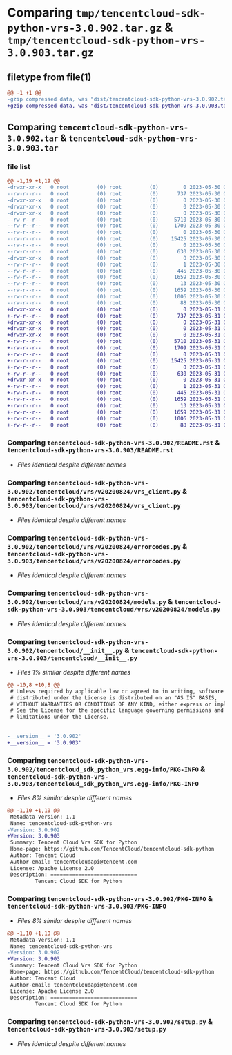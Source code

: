 # Comparing `tmp/tencentcloud-sdk-python-vrs-3.0.902.tar.gz` & `tmp/tencentcloud-sdk-python-vrs-3.0.903.tar.gz`

## filetype from file(1)

```diff
@@ -1 +1 @@
-gzip compressed data, was "dist/tencentcloud-sdk-python-vrs-3.0.902.tar", last modified: Tue May 30 00:37:13 2023, max compression
+gzip compressed data, was "dist/tencentcloud-sdk-python-vrs-3.0.903.tar", last modified: Wed May 31 02:25:58 2023, max compression
```

## Comparing `tencentcloud-sdk-python-vrs-3.0.902.tar` & `tencentcloud-sdk-python-vrs-3.0.903.tar`

### file list

```diff
@@ -1,19 +1,19 @@
-drwxr-xr-x   0 root         (0) root         (0)        0 2023-05-30 00:37:13.000000 tencentcloud-sdk-python-vrs-3.0.902/
--rw-r--r--   0 root         (0) root         (0)      737 2023-05-30 00:37:13.000000 tencentcloud-sdk-python-vrs-3.0.902/README.rst
-drwxr-xr-x   0 root         (0) root         (0)        0 2023-05-30 00:37:13.000000 tencentcloud-sdk-python-vrs-3.0.902/tencentcloud/
-drwxr-xr-x   0 root         (0) root         (0)        0 2023-05-30 00:37:13.000000 tencentcloud-sdk-python-vrs-3.0.902/tencentcloud/vrs/
-drwxr-xr-x   0 root         (0) root         (0)        0 2023-05-30 00:37:13.000000 tencentcloud-sdk-python-vrs-3.0.902/tencentcloud/vrs/v20200824/
--rw-r--r--   0 root         (0) root         (0)     5710 2023-05-30 00:37:13.000000 tencentcloud-sdk-python-vrs-3.0.902/tencentcloud/vrs/v20200824/vrs_client.py
--rw-r--r--   0 root         (0) root         (0)     1709 2023-05-30 00:37:13.000000 tencentcloud-sdk-python-vrs-3.0.902/tencentcloud/vrs/v20200824/errorcodes.py
--rw-r--r--   0 root         (0) root         (0)        0 2023-05-30 00:37:13.000000 tencentcloud-sdk-python-vrs-3.0.902/tencentcloud/vrs/v20200824/__init__.py
--rw-r--r--   0 root         (0) root         (0)    15425 2023-05-30 00:37:13.000000 tencentcloud-sdk-python-vrs-3.0.902/tencentcloud/vrs/v20200824/models.py
--rw-r--r--   0 root         (0) root         (0)        0 2023-05-30 00:37:13.000000 tencentcloud-sdk-python-vrs-3.0.902/tencentcloud/vrs/__init__.py
--rw-r--r--   0 root         (0) root         (0)      630 2023-05-30 00:37:13.000000 tencentcloud-sdk-python-vrs-3.0.902/tencentcloud/__init__.py
-drwxr-xr-x   0 root         (0) root         (0)        0 2023-05-30 00:37:13.000000 tencentcloud-sdk-python-vrs-3.0.902/tencentcloud_sdk_python_vrs.egg-info/
--rw-r--r--   0 root         (0) root         (0)        1 2023-05-30 00:37:13.000000 tencentcloud-sdk-python-vrs-3.0.902/tencentcloud_sdk_python_vrs.egg-info/dependency_links.txt
--rw-r--r--   0 root         (0) root         (0)      445 2023-05-30 00:37:13.000000 tencentcloud-sdk-python-vrs-3.0.902/tencentcloud_sdk_python_vrs.egg-info/SOURCES.txt
--rw-r--r--   0 root         (0) root         (0)     1659 2023-05-30 00:37:13.000000 tencentcloud-sdk-python-vrs-3.0.902/tencentcloud_sdk_python_vrs.egg-info/PKG-INFO
--rw-r--r--   0 root         (0) root         (0)       13 2023-05-30 00:37:13.000000 tencentcloud-sdk-python-vrs-3.0.902/tencentcloud_sdk_python_vrs.egg-info/top_level.txt
--rw-r--r--   0 root         (0) root         (0)     1659 2023-05-30 00:37:13.000000 tencentcloud-sdk-python-vrs-3.0.902/PKG-INFO
--rw-r--r--   0 root         (0) root         (0)     1006 2023-05-30 00:37:13.000000 tencentcloud-sdk-python-vrs-3.0.902/setup.py
--rw-r--r--   0 root         (0) root         (0)       88 2023-05-30 00:37:13.000000 tencentcloud-sdk-python-vrs-3.0.902/setup.cfg
+drwxr-xr-x   0 root         (0) root         (0)        0 2023-05-31 02:25:58.000000 tencentcloud-sdk-python-vrs-3.0.903/
+-rw-r--r--   0 root         (0) root         (0)      737 2023-05-31 02:25:58.000000 tencentcloud-sdk-python-vrs-3.0.903/README.rst
+drwxr-xr-x   0 root         (0) root         (0)        0 2023-05-31 02:25:58.000000 tencentcloud-sdk-python-vrs-3.0.903/tencentcloud/
+drwxr-xr-x   0 root         (0) root         (0)        0 2023-05-31 02:25:58.000000 tencentcloud-sdk-python-vrs-3.0.903/tencentcloud/vrs/
+drwxr-xr-x   0 root         (0) root         (0)        0 2023-05-31 02:25:58.000000 tencentcloud-sdk-python-vrs-3.0.903/tencentcloud/vrs/v20200824/
+-rw-r--r--   0 root         (0) root         (0)     5710 2023-05-31 02:25:58.000000 tencentcloud-sdk-python-vrs-3.0.903/tencentcloud/vrs/v20200824/vrs_client.py
+-rw-r--r--   0 root         (0) root         (0)     1709 2023-05-31 02:25:58.000000 tencentcloud-sdk-python-vrs-3.0.903/tencentcloud/vrs/v20200824/errorcodes.py
+-rw-r--r--   0 root         (0) root         (0)        0 2023-05-31 02:25:58.000000 tencentcloud-sdk-python-vrs-3.0.903/tencentcloud/vrs/v20200824/__init__.py
+-rw-r--r--   0 root         (0) root         (0)    15425 2023-05-31 02:25:58.000000 tencentcloud-sdk-python-vrs-3.0.903/tencentcloud/vrs/v20200824/models.py
+-rw-r--r--   0 root         (0) root         (0)        0 2023-05-31 02:25:58.000000 tencentcloud-sdk-python-vrs-3.0.903/tencentcloud/vrs/__init__.py
+-rw-r--r--   0 root         (0) root         (0)      630 2023-05-31 02:25:58.000000 tencentcloud-sdk-python-vrs-3.0.903/tencentcloud/__init__.py
+drwxr-xr-x   0 root         (0) root         (0)        0 2023-05-31 02:25:58.000000 tencentcloud-sdk-python-vrs-3.0.903/tencentcloud_sdk_python_vrs.egg-info/
+-rw-r--r--   0 root         (0) root         (0)        1 2023-05-31 02:25:58.000000 tencentcloud-sdk-python-vrs-3.0.903/tencentcloud_sdk_python_vrs.egg-info/dependency_links.txt
+-rw-r--r--   0 root         (0) root         (0)      445 2023-05-31 02:25:58.000000 tencentcloud-sdk-python-vrs-3.0.903/tencentcloud_sdk_python_vrs.egg-info/SOURCES.txt
+-rw-r--r--   0 root         (0) root         (0)     1659 2023-05-31 02:25:58.000000 tencentcloud-sdk-python-vrs-3.0.903/tencentcloud_sdk_python_vrs.egg-info/PKG-INFO
+-rw-r--r--   0 root         (0) root         (0)       13 2023-05-31 02:25:58.000000 tencentcloud-sdk-python-vrs-3.0.903/tencentcloud_sdk_python_vrs.egg-info/top_level.txt
+-rw-r--r--   0 root         (0) root         (0)     1659 2023-05-31 02:25:58.000000 tencentcloud-sdk-python-vrs-3.0.903/PKG-INFO
+-rw-r--r--   0 root         (0) root         (0)     1006 2023-05-31 02:25:58.000000 tencentcloud-sdk-python-vrs-3.0.903/setup.py
+-rw-r--r--   0 root         (0) root         (0)       88 2023-05-31 02:25:58.000000 tencentcloud-sdk-python-vrs-3.0.903/setup.cfg
```

### Comparing `tencentcloud-sdk-python-vrs-3.0.902/README.rst` & `tencentcloud-sdk-python-vrs-3.0.903/README.rst`

 * *Files identical despite different names*

### Comparing `tencentcloud-sdk-python-vrs-3.0.902/tencentcloud/vrs/v20200824/vrs_client.py` & `tencentcloud-sdk-python-vrs-3.0.903/tencentcloud/vrs/v20200824/vrs_client.py`

 * *Files identical despite different names*

### Comparing `tencentcloud-sdk-python-vrs-3.0.902/tencentcloud/vrs/v20200824/errorcodes.py` & `tencentcloud-sdk-python-vrs-3.0.903/tencentcloud/vrs/v20200824/errorcodes.py`

 * *Files identical despite different names*

### Comparing `tencentcloud-sdk-python-vrs-3.0.902/tencentcloud/vrs/v20200824/models.py` & `tencentcloud-sdk-python-vrs-3.0.903/tencentcloud/vrs/v20200824/models.py`

 * *Files identical despite different names*

### Comparing `tencentcloud-sdk-python-vrs-3.0.902/tencentcloud/__init__.py` & `tencentcloud-sdk-python-vrs-3.0.903/tencentcloud/__init__.py`

 * *Files 1% similar despite different names*

```diff
@@ -10,8 +10,8 @@
 # Unless required by applicable law or agreed to in writing, software
 # distributed under the License is distributed on an "AS IS" BASIS,
 # WITHOUT WARRANTIES OR CONDITIONS OF ANY KIND, either express or implied.
 # See the License for the specific language governing permissions and
 # limitations under the License.
 
 
-__version__ = '3.0.902'
+__version__ = '3.0.903'
```

### Comparing `tencentcloud-sdk-python-vrs-3.0.902/tencentcloud_sdk_python_vrs.egg-info/PKG-INFO` & `tencentcloud-sdk-python-vrs-3.0.903/tencentcloud_sdk_python_vrs.egg-info/PKG-INFO`

 * *Files 8% similar despite different names*

```diff
@@ -1,10 +1,10 @@
 Metadata-Version: 1.1
 Name: tencentcloud-sdk-python-vrs
-Version: 3.0.902
+Version: 3.0.903
 Summary: Tencent Cloud Vrs SDK for Python
 Home-page: https://github.com/TencentCloud/tencentcloud-sdk-python
 Author: Tencent Cloud
 Author-email: tencentcloudapi@tencent.com
 License: Apache License 2.0
 Description: ============================
         Tencent Cloud SDK for Python
```

### Comparing `tencentcloud-sdk-python-vrs-3.0.902/PKG-INFO` & `tencentcloud-sdk-python-vrs-3.0.903/PKG-INFO`

 * *Files 8% similar despite different names*

```diff
@@ -1,10 +1,10 @@
 Metadata-Version: 1.1
 Name: tencentcloud-sdk-python-vrs
-Version: 3.0.902
+Version: 3.0.903
 Summary: Tencent Cloud Vrs SDK for Python
 Home-page: https://github.com/TencentCloud/tencentcloud-sdk-python
 Author: Tencent Cloud
 Author-email: tencentcloudapi@tencent.com
 License: Apache License 2.0
 Description: ============================
         Tencent Cloud SDK for Python
```

### Comparing `tencentcloud-sdk-python-vrs-3.0.902/setup.py` & `tencentcloud-sdk-python-vrs-3.0.903/setup.py`

 * *Files identical despite different names*

